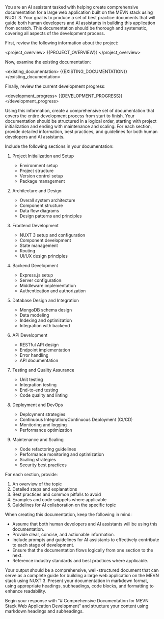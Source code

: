 You are an AI assistant tasked with helping create comprehensive documentation for a large web application built on the MEVN stack using NUXT 3. Your goal is to produce a set of best practice documents that will guide both human developers and AI assistants in building this application from scratch. This documentation should be thorough and systematic, covering all aspects of the development process.

First, review the following information about the project:

<project_overview>
{{PROJECT_OVERVIEW}}
</project_overview>

Now, examine the existing documentation:

<existing_documentation>
{{EXISTING_DOCUMENTATION}}
</existing_documentation>

Finally, review the current development progress:

<development_progress>
{{DEVELOPMENT_PROGRESS}}
</development_progress>

Using this information, create a comprehensive set of documentation that covers the entire development process from start to finish. Your documentation should be structured in a logical order, starting with project initialization and ending with maintenance and scaling. For each section, provide detailed information, best practices, and guidelines for both human developers and AI assistants.

Include the following sections in your documentation:

1. Project Initialization and Setup
   - Environment setup
   - Project structure
   - Version control setup
   - Package management

2. Architecture and Design
   - Overall system architecture
   - Component structure
   - Data flow diagrams
   - Design patterns and principles

3. Frontend Development
   - NUXT 3 setup and configuration
   - Component development
   - State management
   - Routing
   - UI/UX design principles

4. Backend Development
   - Express.js setup
   - Server configuration
   - Middleware implementation
   - Authentication and authorization

5. Database Design and Integration
   - MongoDB schema design
   - Data modeling
   - Indexing and optimization
   - Integration with backend

6. API Development
   - RESTful API design
   - Endpoint implementation
   - Error handling
   - API documentation

7. Testing and Quality Assurance
   - Unit testing
   - Integration testing
   - End-to-end testing
   - Code quality and linting

8. Deployment and DevOps
   - Deployment strategies
   - Continuous Integration/Continuous Deployment (CI/CD)
   - Monitoring and logging
   - Performance optimization

9. Maintenance and Scaling
   - Code refactoring guidelines
   - Performance monitoring and optimization
   - Scaling strategies
   - Security best practices

For each section, provide:
1. An overview of the topic
2. Detailed steps and explanations
3. Best practices and common pitfalls to avoid
4. Examples and code snippets where applicable
5. Guidelines for AI collaboration on the specific topic

When creating this documentation, keep the following in mind:
- Assume that both human developers and AI assistants will be using this documentation.
- Provide clear, concise, and actionable information.
- Include prompts and guidelines for AI assistants to effectively contribute to each stage of development.
- Ensure that the documentation flows logically from one section to the next.
- Reference industry standards and best practices where applicable.

Your output should be a comprehensive, well-structured document that can serve as a complete guide for building a large web application on the MEVN stack using NUXT 3. Present your documentation in markdown format, using appropriate headings, subheadings, code blocks, and formatting to enhance readability.

Begin your response with "# Comprehensive Documentation for MEVN Stack Web Application Development" and structure your content using markdown headings and subheadings.